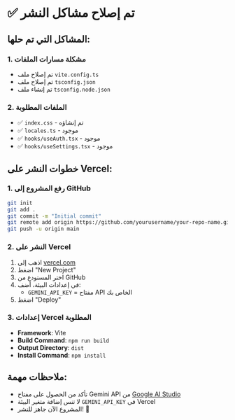 # ✅ تم إصلاح مشاكل النشر

## المشاكل التي تم حلها:

### 1. مشكلة مسارات الملفات
- تم إصلاح ملف `vite.config.ts`
- تم إصلاح ملف `tsconfig.json`
- تم إنشاء ملف `tsconfig.node.json`

### 2. الملفات المطلوبة
- ✅ `index.css` - تم إنشاؤه
- ✅ `locales.ts` - موجود
- ✅ `hooks/useAuth.tsx` - موجود
- ✅ `hooks/useSettings.tsx` - موجود

## خطوات النشر على Vercel:

### 1. رفع المشروع إلى GitHub
```bash
git init
git add .
git commit -m "Initial commit"
git remote add origin https://github.com/yourusername/your-repo-name.git
git push -u origin main
```

### 2. النشر على Vercel
1. اذهب إلى [vercel.com](https://vercel.com)
2. اضغط "New Project"
3. اختر المستودع من GitHub
4. في إعدادات البيئة، أضف:
   - `GEMINI_API_KEY` = مفتاح API الخاص بك
5. اضغط "Deploy"

### 3. إعدادات Vercel المطلوبة
- **Framework**: Vite
- **Build Command**: `npm run build`
- **Output Directory**: `dist`
- **Install Command**: `npm install`

## ملاحظات مهمة:
- تأكد من الحصول على مفتاح Gemini API من [Google AI Studio](https://makersuite.google.com/app/apikey)
- لا تنس إضافة متغير البيئة `GEMINI_API_KEY` في Vercel
- المشروع الآن جاهز للنشر! 🚀
